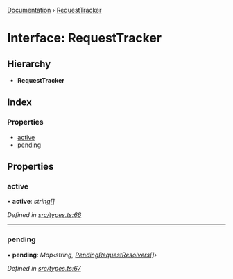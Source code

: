 [Documentation](../README.md) › [RequestTracker](requesttracker.md)

# Interface: RequestTracker

## Hierarchy

* **RequestTracker**

## Index

### Properties

* [active](requesttracker.md#active)
* [pending](requesttracker.md#pending)

## Properties

###  active

• **active**: *string[]*

*Defined in [src/types.ts:66](https://github.com/badbatch/getta/blob/1de8279/src/types.ts#L66)*

___

###  pending

• **pending**: *Map‹string, [PendingRequestResolvers](pendingrequestresolvers.md)[]›*

*Defined in [src/types.ts:67](https://github.com/badbatch/getta/blob/1de8279/src/types.ts#L67)*
